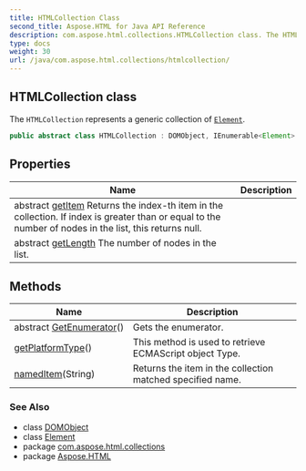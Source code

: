 ```yaml
---
title: HTMLCollection Class
second_title: Aspose.HTML for Java API Reference
description: com.aspose.html.collections.HTMLCollection class. The HTMLCollection represents a generic collection of Element
type: docs
weight: 30
url: /java/com.aspose.html.collections/htmlcollection/
---
```

## HTMLCollection class

The `HTMLCollection` represents a generic collection of [`Element`](../../com.aspose.html.dom/element/).

```java
public abstract class HTMLCollection : DOMObject, IEnumerable<Element>
```

## Properties

| Name | Description |
| --- | --- |
| abstract [getItem](../../com.aspose.html.collections/htmlcollection/item/) Returns the index-th item in the collection. If index is greater than or equal to the number of nodes in the list, this returns null. |
| abstract [getLength](../../com.aspose.html.collections/htmlcollection/length/) The number of nodes in the list. |

## Methods

| Name | Description |
| --- | --- |
| abstract [GetEnumerator](../../com.aspose.html.collections/htmlcollection/getenumerator/)() | Gets the enumerator. |
| [getPlatformType](../../com.aspose.html.collections/htmlcollection/getplatformtype/)() | This method is used to retrieve ECMAScript object Type. |
| [namedItem](../../com.aspose.html.collections/htmlcollection/nameditem/)(String) | Returns the item in the collection matched specified name. |

### See Also

* class [DOMObject](../../com.aspose.html.dom/domobject/)
* class [Element](../../com.aspose.html.dom/element/)
* package [com.aspose.html.collections](../../com.aspose.html.collections/)
* package [Aspose.HTML](../../)
